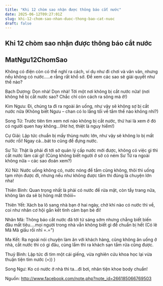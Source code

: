 ```yaml
---
title: "Khi 12 chòm sao nhận được thông báo cắt nước"
date: 2025-06-12T09:27:01Z
slug: khi-12-chom-sao-nhan-duoc-thong-bao-cat-nuoc
draft: false
---
```


## Khi 12 chòm sao nhận được thông báo cắt nước

## MatNgu12ChomSao

Không có điện còn có thể nghĩ ra cách, ví dụ như đi chơi và vân vân, nhưng nếu không có nước.....e rằng rất khổ sở. Để xem các sao sẽ giải quyết như thế nào?



Bạch Dương: Dọn nhà! Dọn nhà! Tới một nơi không bị cắt nước nữa! (nơi không hề bị cắt nước sao? Chắc chỉ còn cách ra sông mà ở!)
 
Kim Ngưu: Đi, chúng ta đi ra ngoài ăn uống, như vậy sẽ không sợ bị cắt nước nữa (Không biết Ngưu – chan có lo lắng tối về tắm thế nào không nhỉ?)
 
Song Tử: Trước tiên tìm xem nơi nào không bị cắt nước, thứ hai là xem ở đó có người quen hay không...(Hơ hơ, thiệt là nguy hiểm!)
 
Cự Giải: Lập tức chuẩn bị mấy thùng nước lớn, như vậy sẽ không lo bị mất nước rồi! Ngay cả...bát to cũng để đựng nước.
 
Sư Tử: Thật là phải đi tới sở quản lý cấp nước mới được, không có việc gì thì cắt nước làm cái gì! (Cũng không biết người ở sở có ném Sư Tử ra ngoài không nữa – các sao đoán xem?)
 
Xử Nữ: Nước uống không có, nước nóng để tắm cũng không, thôi thì uống tạm nhịn được đi, nhưng nếu như không được tắm thì đúng là chuyện lớn nha!
 
Thiên Bình: Quan trọng nhất là phải có nước để rửa mặt, còn tẩy trang nữa, không làn da sẽ bị hỏng mất thôiii~
 
Thiên Yết: Xách ba lô sang nhà bạn ở hai ngày, chờ khi nào có nước thì về, coi như nhân cơ hội gắn kết tình cảm bạn bè đi!
 
Nhân Mã: Thông báo cắt nước đã tới từ sáng sớm nhưng chẳng biết biến đâu mất tiêu....mọi người trong nhà vẫn không biết gì để chuẩn bị hết (Có lẽ Mã Mã giấu rồi nhỉ =.=")
 
Ma Kết: Ra ngoài nói chuyện làm ăn với khách hàng, cũng không ăn uống ở nhà, cắt nước thì có gì đâu, cùng lắm thì ra khách sạn tắm rửa cũng được.
 
Thuỷ Bình: Lập tức đi tìm một cái giếng, vừa nghiên cứu khoa học lại vừa thuận tiện tìm nước (=)) )
 
Song Ngư: Ko có nước ở nhà thì ta…đi bơi, nhân tiện khoe body chuẩn!

Nguồn: http://www.facebook.com/note.php?note_id=266185066769503